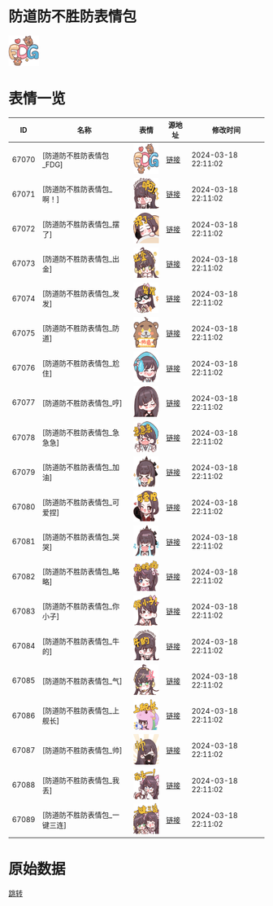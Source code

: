 # 防道防不胜防表情包

<img src="./cover.png" height="60" alt="cover" />

# 表情一览

|ID|名称|表情|源地址|修改时间|
|----|----|----|----|----|
|67070|[防道防不胜防表情包_FDG]|<img src="./pic/067070_%5B防道防不胜防表情包_FDG%5D.png" height="60" alt="FDG"/>|[链接](https://i0.hdslb.com/bfs/emote/8d648c94a7f8d99740b9e6b31fdb6d988e9ee4bc.png)|2024-03-18 22:11:02|
|67071|[防道防不胜防表情包_啊！]|<img src="./pic/067071_%5B防道防不胜防表情包_啊！%5D.png" height="60" alt="啊！"/>|[链接](https://i0.hdslb.com/bfs/emote/49484fe043dd5f0f06f5236d414d89bd40e43b60.png)|2024-03-18 22:11:02|
|67072|[防道防不胜防表情包_摆了]|<img src="./pic/067072_%5B防道防不胜防表情包_摆了%5D.png" height="60" alt="摆了"/>|[链接](https://i0.hdslb.com/bfs/emote/7490665d40312a8db0d614406b6b864bdd4e7ebb.png)|2024-03-18 22:11:02|
|67073|[防道防不胜防表情包_出金]|<img src="./pic/067073_%5B防道防不胜防表情包_出金%5D.png" height="60" alt="出金"/>|[链接](https://i0.hdslb.com/bfs/emote/b2f5ea338e30d8594a6993db1faa83c605bf01df.png)|2024-03-18 22:11:02|
|67074|[防道防不胜防表情包_发发]|<img src="./pic/067074_%5B防道防不胜防表情包_发发%5D.png" height="60" alt="发发"/>|[链接](https://i0.hdslb.com/bfs/emote/fd3cd14304423e22e88af24bb63389cc914244b1.png)|2024-03-18 22:11:02|
|67075|[防道防不胜防表情包_防道]|<img src="./pic/067075_%5B防道防不胜防表情包_防道%5D.png" height="60" alt="防道"/>|[链接](https://i0.hdslb.com/bfs/emote/e9e4be1aaae2ed3310974c9679020a0fb77e8828.png)|2024-03-18 22:11:02|
|67076|[防道防不胜防表情包_尬住]|<img src="./pic/067076_%5B防道防不胜防表情包_尬住%5D.png" height="60" alt="尬住"/>|[链接](https://i0.hdslb.com/bfs/emote/428c47ceb7b53538ef3f88d20433e2aafeecbb60.png)|2024-03-18 22:11:02|
|67077|[防道防不胜防表情包_哼]|<img src="./pic/067077_%5B防道防不胜防表情包_哼%5D.png" height="60" alt="哼"/>|[链接](https://i0.hdslb.com/bfs/emote/6f66774df5e501630d008e743e4074c47e8db5fa.png)|2024-03-18 22:11:02|
|67078|[防道防不胜防表情包_急急急]|<img src="./pic/067078_%5B防道防不胜防表情包_急急急%5D.png" height="60" alt="急急急"/>|[链接](https://i0.hdslb.com/bfs/emote/afd85f37a8ec93e37d2e7de1e3b01697deffa3cf.png)|2024-03-18 22:11:02|
|67079|[防道防不胜防表情包_加油]|<img src="./pic/067079_%5B防道防不胜防表情包_加油%5D.png" height="60" alt="加油"/>|[链接](https://i0.hdslb.com/bfs/emote/b6a39fbb921b1ae459989c3dc7f184417feefc9b.png)|2024-03-18 22:11:02|
|67080|[防道防不胜防表情包_可爱捏]|<img src="./pic/067080_%5B防道防不胜防表情包_可爱捏%5D.png" height="60" alt="可爱捏"/>|[链接](https://i0.hdslb.com/bfs/emote/1e5fbe0c11ebadb54dc072ee298d97963cfc089b.png)|2024-03-18 22:11:02|
|67081|[防道防不胜防表情包_哭哭]|<img src="./pic/067081_%5B防道防不胜防表情包_哭哭%5D.png" height="60" alt="哭哭"/>|[链接](https://i0.hdslb.com/bfs/emote/a081d421c04224b29a6bc7678de5a516ce717f95.png)|2024-03-18 22:11:02|
|67082|[防道防不胜防表情包_略略]|<img src="./pic/067082_%5B防道防不胜防表情包_略略%5D.png" height="60" alt="略略"/>|[链接](https://i0.hdslb.com/bfs/emote/83e1448d62af03f7b6578778e0a157e61eae2077.png)|2024-03-18 22:11:02|
|67083|[防道防不胜防表情包_你小子]|<img src="./pic/067083_%5B防道防不胜防表情包_你小子%5D.png" height="60" alt="你小子"/>|[链接](https://i0.hdslb.com/bfs/emote/3e937ee9712485795b9fb5a1164c275e1cef162f.png)|2024-03-18 22:11:02|
|67084|[防道防不胜防表情包_牛的]|<img src="./pic/067084_%5B防道防不胜防表情包_牛的%5D.png" height="60" alt="牛的"/>|[链接](https://i0.hdslb.com/bfs/emote/cb485be7e29ca032a1d5f0109152802a00cb8282.png)|2024-03-18 22:11:02|
|67085|[防道防不胜防表情包_气]|<img src="./pic/067085_%5B防道防不胜防表情包_气%5D.png" height="60" alt="气"/>|[链接](https://i0.hdslb.com/bfs/emote/7efe83b28e96eed7c62d0c81c633f158cf1a754c.png)|2024-03-18 22:11:02|
|67086|[防道防不胜防表情包_上舰长]|<img src="./pic/067086_%5B防道防不胜防表情包_上舰长%5D.png" height="60" alt="上舰长"/>|[链接](https://i0.hdslb.com/bfs/emote/b95220cfbed13a15f8f4a987293fb58240f85df4.png)|2024-03-18 22:11:02|
|67087|[防道防不胜防表情包_帅]|<img src="./pic/067087_%5B防道防不胜防表情包_帅%5D.png" height="60" alt="帅"/>|[链接](https://i0.hdslb.com/bfs/emote/11781cd13f7e28f6e806cab7e0ecc1c76a783524.png)|2024-03-18 22:11:02|
|67088|[防道防不胜防表情包_我丢]|<img src="./pic/067088_%5B防道防不胜防表情包_我丢%5D.png" height="60" alt="我丢"/>|[链接](https://i0.hdslb.com/bfs/emote/41159253ff1cad745a6b50601008035ef1bdc5fc.png)|2024-03-18 22:11:02|
|67089|[防道防不胜防表情包_一键三连]|<img src="./pic/067089_%5B防道防不胜防表情包_一键三连%5D.png" height="60" alt="一键三连"/>|[链接](https://i0.hdslb.com/bfs/emote/dd3165d87a64ace0b3ed172e930502798e720999.png)|2024-03-18 22:11:02|

# 原始数据

[跳转](./raw.json)


